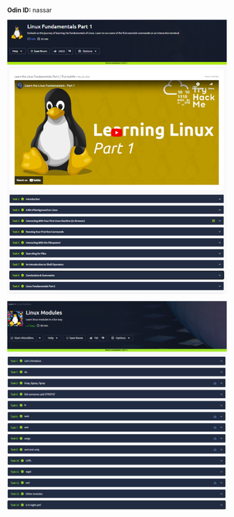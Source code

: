 **Odin ID:** nassar

![fundamentals](fundamentals.png "fundamentals")

![modules](modules.png "modules")